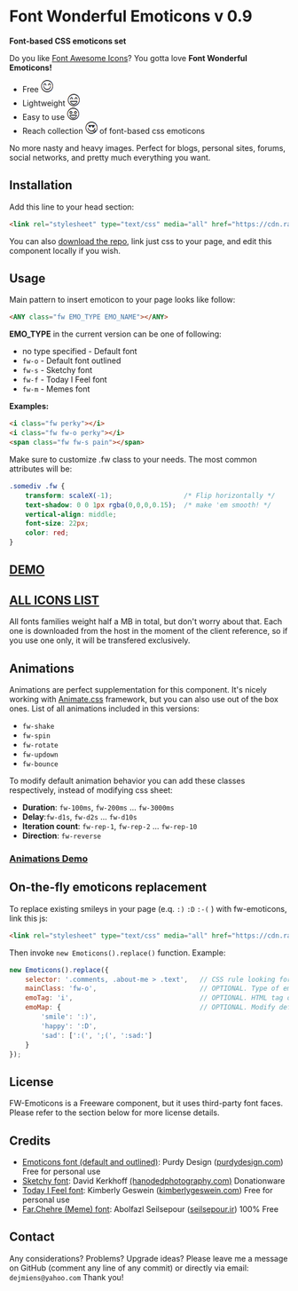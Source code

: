 # Font Wonderful Emoticons v 0.9
 **Font-based CSS emoticons set**

Do you like [Font Awesome Icons](http://fontawesome.io)? You gotta love **Font Wonderful Emoticons!**

- Free ![](readmeimgs/smile.png)
- Lightweight ![](readmeimgs/happy.png)
- Easy to use ![](readmeimgs/amazed.png)
- Reach collection ![](readmeimgs/inlove.png) of font-based css emoticons

No more nasty and heavy images. Perfect for blogs, personal sites, forums, social networks, and pretty much everything you want.

## Installation

Add this line to your head section:

```html
<link rel="stylesheet" type="text/css" media="all" href="https://cdn.rawgit.com/DamianSzGithub/fw-emoticons/master/dist/fw_emoticons.css">
```

You can also [download the repo](https://github.com/DamianSzGithub/fw-emoticons/archive/master.zip), link just css to your page, and edit this component locally if you wish.

## Usage

Main pattern to insert emoticon to your page looks like follow:

```html
<ANY class="fw EMO_TYPE EMO_NAME"></ANY>
```

**EMO_TYPE** in the current version can be one of following:

- no type specified - Default font
- `fw-o` - Default font outlined
- `fw-s` - Sketchy font
- `fw-f` - Today I Feel font
- `fw-m` - Memes font

**Examples:**

```html
<i class="fw perky"></i>
<i class="fw fw-o perky"></i>
<span class="fw fw-s pain"></span>
```

Make sure to customize .fw class to your needs. The most common attributes will be:
```css
.somediv .fw {
    transform: scaleX(-1);                  /* Flip horizontally */
    text-shadow: 0 0 1px rgba(0,0,0,0.15);  /* make 'em smooth! */
    vertical-align: middle;
    font-size: 22px;
    color: red;
}
```

## [DEMO](https://rawgit.com/DamianSzGithub/fw-emoticons/master/demo/demo.html)
## [ALL ICONS LIST](https://rawgit.com/DamianSzGithub/fw-emoticons/master/demo/list.html)

All fonts families weight half a MB in total, but don't worry about that. Each one is downloaded from the host in the moment of the client reference, so if you use one only, it will be transfered exclusively.

## Animations

Animations are perfect supplementation for this component. It's nicely working with [Animate.css](https://daneden.github.io/animate.css/) framework, but you can also use out of the box ones. List of all animations included in this versions:

- `fw-shake`
- `fw-spin`
- `fw-rotate`
- `fw-updown`
- `fw-bounce`

To modify default animation behavior you can add these classes respectively, instead of modifying css sheet:
- **Duration**: `fw-100ms`, `fw-200ms` ... `fw-3000ms`
- **Delay**:`fw-d1s`, `fw-d2s` ... `fw-d10s`
- **Iteration count**: `fw-rep-1`, `fw-rep-2` ... `fw-rep-10`
- **Direction**: `fw-reverse`

### [Animations Demo](https://rawgit.com/DamianSzGithub/fw-emoticons/master/demo/animations.html)

## On-the-fly emoticons replacement

To replace existing smileys in your page (e.q. `:)` `:D` `:-(` ) with fw-emoticons, link this js:

```html
<link rel="stylesheet" type="text/css" media="all" href="https://cdn.rawgit.com/DamianSzGithub/fw-emoticons/master/dist/fw_emoticons.js">
```

Then invoke `new Emoticons().replace()` function. Example:

```javascript
new Emoticons().replace({
	selector: '.comments, .about-me > .text',   // CSS rule looking for smileys
	mainClass: 'fw-o',                          // OPTIONAL. Type of emoticons
	emoTag: 'i',                                // OPTIONAL. HTML tag of emoticons
	emoMap: { 									// OPTIONAL. Modify default mappings. Values can be either strings or string arrays
	    'smile': ':)',
		'happy': ':D',
		'sad': [':(', ';(', ':sad:']
	}                                
});
```


## License

FW-Emoticons is a Freeware component, but it uses third-party font faces. Please refer to the section below for more license details.

## Credits
- [Emoticons font (default and outlined)](http://fontpro.com/emoticons-font-12006): Purdy Design ([purdydesign.com](http://www.purdydesign.com)) Free for personal use
- [Sketchy font](http://fontpro.com/sketchy-smiley-font-14797): David Kerkhoff [(hanodedphotography.com)](http://www.hanodedphotography.com) Donationware
- [Today I Feel font](http://fontpro.com/today-i-feel-font-3260): Kimberly Geswein ([kimberlygeswein.com](http://www.kimberlygeswein.com)) Free for personal use
- [Far.Chehre (Meme) font](http://fontpro.com/far-chehre-font-9520): Abolfazl Seilsepour ([seilsepour.ir](http://www.seilsepour.ir)) 100% Free

## Contact
Any considerations? Problems? Upgrade ideas? Please leave me a message on GitHub (comment any line of any commit) or directly via email: `dejmiens@yahoo.com` Thank you!